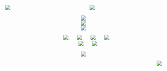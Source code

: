   [<img src="https://file.garden/ZiyMFQQoJTlsDCta/graphics/watermark1" />](https://github.com/WRlOTHESLEY) 　　　　　　　　　　　　　　　　　　![](https://komarev.com/ghpvc/?username=NiGHTWlNG&style=for-the-badge)
<p align="center">
<img src="https://file.garden/ZiyMFQQoJTlsDCta/graphics/div1.png" /> <br>
  <img src="https://i.imgur.com/O0sAalI.png" /> <br>
<img src="https://file.garden/ZiyMFQQoJTlsDCta/graphics/nightwing4" /> <br>
</p>
<div align="center">
  
 　 [<img src="https://file.garden/ZiyMFQQoJTlsDCta/graphics/guestbookk.png" />](https://bemyguest.123guestbook.com/)　　[<img src="https://file.garden/ZiyMFQQoJTlsDCta/graphics/retrospring.png" />](https://retrospring.net/@richardgrayson)　　[<img src="https://file.garden/ZiyMFQQoJTlsDCta/graphics/rmkshig.png" />](https://rentry.co/dickgrayson0)　　[<img src="https://file.garden/ZiyMFQQoJTlsDCta/graphics/copied.png" />](https://rentry.co/shigcopiers)<br>　　[<img src="https://file.garden/ZiyMFQQoJTlsDCta/graphics/helpalestine.png" />](https://arab.org/click-to-help/palestine/)　　[<img src="https://file.garden/ZiyMFQQoJTlsDCta/graphics/pthelp%2B.png" />](https://rentry.co/ponytownhelp)　　
  </div>
<p align="center">
<img src="https://file.garden/ZiyMFQQoJTlsDCta/graphics/div2.png"/>
</p>
<div align="right">
  
  [<img src="https://file.garden/ZiyMFQQoJTlsDCta/graphics/watermark1" />](https://github.com/WRlOTHESLEY)
</div>
